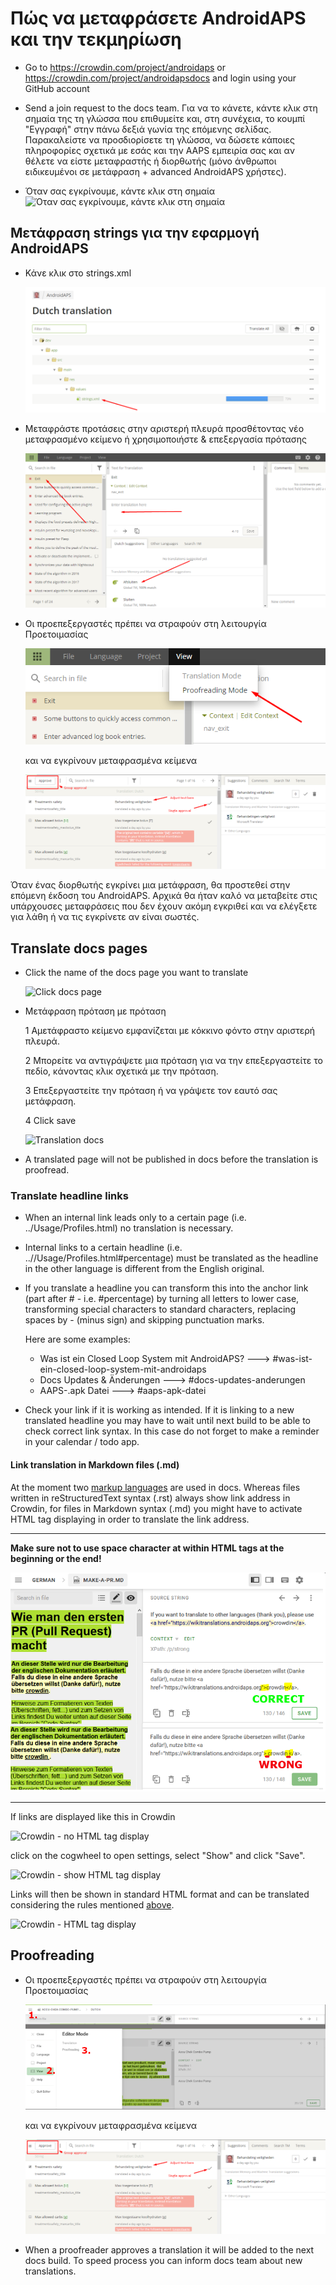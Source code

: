# Πώς να μεταφράσετε AndroidAPS και την τεκμηρίωση

* Go to <https://crowdin.com/project/androidaps> or <https://crowdin.com/project/androidapsdocs> and login using your GitHub account

* Send a join request to the docs team. Για να το κάνετε, κάντε κλικ στη σημαία της τη γλώσσα που επιθυμείτε και, στη συνέχεια, το κουμπί "Εγγραφή" στην πάνω δεξιά γωνία της επόμενης σελίδας. Παρακαλείστε να προσδιορίσετε τη γλώσσα, να δώσετε κάποιες πληροφορίες σχετικά με εσάς και την AAPS εμπειρία σας και αν θέλετε να είστε μεταφραστής ή διορθωτής (μόνο άνθρωποι ειδικευμένοι σε μετάφραση + advanced AndroidAPS χρήστες).

* Όταν σας εγκρίνουμε, κάντε κλικ στη σημαία ![Όταν σας εγκρίνουμε, κάντε κλικ στη σημαία](./images/translation_flags2019.png)

## Μετάφραση strings για την εφαρμογή AndroidAPS

* Κάνε κλικ στο strings.xml
    
    ![Κάνε κλικ στο strings.xml](./images/translations-click-strings.png)

* Μεταφράστε προτάσεις στην αριστερή πλευρά προσθέτοντας νέο μεταφρασμένο κείμενο ή χρησιμοποιήστε & επεξεργασία πρότασης
    
    ![Μετάφραση app](./images/translations-translate.png)

* Οι προεπεξεργαστές πρέπει να στραφούν στη λειτουργία Προετοιμασίας
    
    ![Λειτουργία διόρθωσης εφαρμογής](./images/translations-proofreading-mode.png)
    
    και να εγκρίνουν μεταφρασμένα κείμενα
    
    ![εγκεκριμένο κείμενο](./images/translations-proofreading.png)

Όταν ένας διορθωτής εγκρίνει μια μετάφραση, θα προστεθεί στην επόμενη έκδοση του AndroidAPS. Αρχικά θα ήταν καλό να μεταβείτε στις υπάρχουσες μεταφράσεις που δεν έχουν ακόμη εγκριθεί και να ελέγξετε για λάθη ή να τις εγκρίνετε αν είναι σωστές.

## Translate docs pages

* Click the name of the docs page you want to translate
    
    ![Click docs page](./images/translation_WikiPage.png)

* Μετάφραση πρόταση με πρόταση
    
    1 Αμετάφραστο κείμενο εμφανίζεται με κόκκινο φόντο στην αριστερή πλευρά.
    
    2 Μπορείτε να αντιγράψετε μια πρόταση για να την επεξεργαστείτε το πεδίο, κάνοντας κλικ σχετικά με την πρόταση.
    
    3 Επεξεργαστείτε την πρόταση ή να γράψετε τον εαυτό σας μετάφραση.
    
    4 Click save
    
    ![Translation docs](./images/translation_WikiTranslate.png)

* A translated page will not be published in docs before the translation is proofread.

### Translate headline links

* When an internal link leads only to a certain page (i.e. ../Usage/Profiles.html) no translation is necessary.
* Internal links to a certain headline (i.e. ..//Usage/Profiles.html#percentage) must be translated as the headline in the other language is different from the English original.
* If you translate a headline you can transform this into the anchor link (part after # - i.e. #percentage) by turning all letters to lower case, transforming special characters to standard characters, replacing spaces by - (minus sign) and skipping punctuation marks.
    
    Here are some examples:
    
    * Was ist ein Closed Loop System mit AndroidAPS? \---> #was-ist-ein-closed-loop-system-mit-androidaps
    * Docs Updates & Änderungen \---> #docs-updates-anderungen
    * AAPS-.apk Datei \---> #aaps-apk-datei

* Check your link if it is working as intended. If it is linking to a new translated headline you may have to wait until next build to be able to check correct link syntax. In this case do not forget to make a reminder in your calendar / todo app.

#### Link translation in Markdown files (.md)

At the moment two [markup languages](./make-a-PR#code-syntax) are used in docs. Whereas files written in reStructuredText syntax (.rst) always show link address in Crowdin, for files in Markdown syntax (.md) you might have to activate HTML tag displaying in order to translate the link address.

* * *

**Make sure not to use space character at within HTML tags at the beginning or the end!**

![Crodwin - HTML tag without space character](./images/Crowdin_HTMLtag.png)

* * *

If links are displayed like this in Crowdin

![Crowdin - no HTML tag display](./images/CrowdinShowURL1.png)

click on the cogwheel to open settings, select "Show" and click "Save".

![Crowdin - show HTML tag display](./images/CrowdinShowURL2.png)

Links will then be shown in standard HTML format and can be translated considering the rules mentioned [above](./translations#translate-headline-links).

![Crowdin - HTML tag display](./images/CrowdinShowURL3.png)

## Proofreading

* Οι προεπεξεργαστές πρέπει να στραφούν στη λειτουργία Προετοιμασίας
    
    ![Proofreading mode docs](./images/translation_WikiProofreading.png)
    
    και να εγκρίνουν μεταφρασμένα κείμενα
    
    ![εγκεκριμένο κείμενο](./images/translations-proofreading.png)

* When a proofreader approves a translation it will be added to the next docs build. To speed process you can inform docs team about new translations.